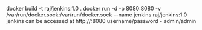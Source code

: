 docker build -t raj/jenkins:1.0 .
docker run -d -p 8080:8080 -v /var/run/docker.sock:/var/run/docker.sock --name jenkins raj/jenkins:1.0
jenkins can be accessed at http://<IP>:8080
username/password - admin/admin


